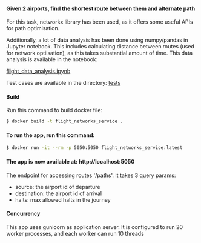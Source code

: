 #### Given 2 airports, find the shortest route between them and alternate path
For this task, networkx library has been used, as it offers some useful APIs for path optimisation.

Additionally, a lot of data analysis has been done using numpy/pandas in Jupyter notebook.
This includes calculating distance between routes (used for network optiisation), as this takes substantial amount of time.
This data analysis is available in the notebook:

[flight_data_analysis.ipynb](flight_data_analysis.ipynb)
 
 Test cases are available in the directory:
 [tests](/tests)
 
#### Build
Run this command to build docker file:
```bash
$ docker build -t flight_networks_service . 
``` 

#### To run the app, run this command:
```bash
$ docker run -it --rm -p 5050:5050 flight_networks_service:latest
``` 

#### The app is now available at: http://localhost:5050

The endpoint for accessing routes '/paths'. It takes 3 query params: 
- source: the airport id of departure
- destination:  the airport id of arrival
- halts: max allowed halts in the journey

#### Concurrency
This app uses gunicorn as application server. It is configured to run 20 worker processes, and each worker can run 10 threads

